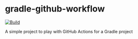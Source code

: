 # gradle-github-workflow

[![Build](https://github.com/dkoval/gradle-github-workflow/actions/workflows/build.yml/badge.svg)](https://github.com/dkoval/gradle-github-workflow/actions/workflows/build.yml)

A simple project to play with GitHub Actions for a Gradle project
